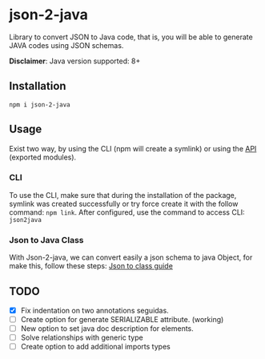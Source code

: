 # json-2-java

Library to convert JSON to Java code, that is, you will be able to generate JAVA codes using JSON schemas.

**Disclaimer**: Java version supported: 8+

## Installation

```
npm i json-2-java
```

## Usage

Exist two way, by using the CLI (npm will create a symlink) or using the [API](./docs/api.md) (exported modules).

### CLI

To use the CLI, make sure that during the installation of the package, symlink was created successfully or try force create it with the follow command: `npm link`. After configured, use the command to access CLI: `json2java`

### Json to Java Class

With Json-2-java, we can convert easily a json schema to java Object, for make this, follow these steps: [Json to class guide](./docs/json-to-class.md)

## TODO

- [x] Fix indentation on two annotations seguidas.
- [ ] Create option for generate SERIALIZABLE attribute. (working)
- [ ] New option to set java doc description for elements.
- [ ] Solve relationships with generic type
- [ ] Create option to add additional imports types

<!-- Nothing... waiting next tasks. -->
